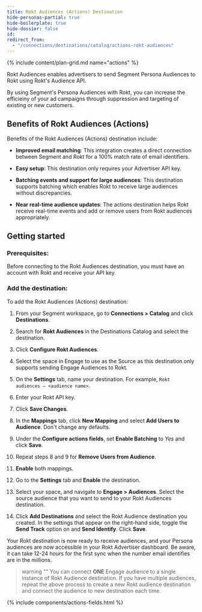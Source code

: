 ```yaml
---
title: Rokt Audiences (Actions) Destination
hide-personas-partial: true
hide-boilerplate: true
hide-dossier: false
id: 
redirect_from:
  - "/connections/destinations/catalog/actions-rokt-audiences" 
---
```

{% include content/plan-grid.md name="actions" %}

Rokt Audiences enables advertisers to send Segment Persona Audiences to Rokt using Rokt's Audience API.

By using Segment's Persona Audiences with Rokt, you can increase the efficieiny of your ad campaigns through suppression and targeting of existing or new customers. 

## Benefits of Rokt Audiences (Actions)

Benefits of the Rokt Audiences (Actions) destination include:
- **Improved email matching**: This integration creates a direct connection between Segment and Rokt for a 100% match rate of email identifiers. 

- **Easy setup**: This destination only requires your Advertiser API key.

- **Batching events and support for large audiences**: This destination supports batching which enables Rokt to receive large audiences without discrepancies.

- **Near real-time audience updates**: The actions destination helps Rokt receive real-time events and add or remove users from Rokt audiences appropriately.

## Getting started

### Prerequisites:

Before connecting to the Rokt Audiences destination, you must have an account with Rokt and receive your API key.

### Add the destination:
To add the Rokt Audiences (Actions) destination:

1. From your Segment workspace, go to **Connections > Catalog** and click **Destinations**.

2. Search for **Rokt Audiences** in the Destinations Catalog and select the destination.

3. Click **Configure Rokt Audiences**.

4. Select the space in Engage to use as the Source as this destination only supports sending Engage Audiences to Rokt.

5. On the **Settings** tab, name your destination. For example, `Rokt audiences – <audience name>`.

6. Enter your Rokt API key.

7. Click **Save Changes**.  

8. In the **Mappings** tab, click **New Mapping** and select **Add Users to Audience**. Don't change any defaults.

9. Under the **Configure actions fields**, set **Enable Batching** to *Yes* and click **Save**.  

7. Repeat steps 8 and 9 for **Remove Users from Audience**.

8. **Enable** both mappings.

9. Go to the **Settings** tab and **Enable** the destination.

10. Select your space, and navigate to **Engage > Audiences**. Select the source audience that you want to send to your Rokt Audiences destination.

11. Click **Add Destinations** and select the Rokt Audience destination you created. In the settings that appear on the right-hand side, toggle the **Send Track** option on and **Send Identify**. Click **Save**. 

Your Rokt destination is now ready to receive audiences, and your Persona audiences are now accessible in your Rokt Advertiser dashboard. Be aware, it can take 12-24 hours for the first sync when the number email identifies are in the millions. 

> warning ""
> You can connect **ONE** Engage audience to a single instance of Rokt Audience destination. If you have multiple audiences, repeat the above process to create a new Rokt audience destination and connect the audience to new destination each time.

{% include components/actions-fields.html %}